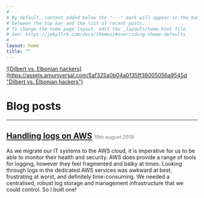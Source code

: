 ```yaml
---
#
# By default, content added below the "---" mark will appear in the home page
# between the top bar and the list of recent posts.
# To change the home page layout, edit the _layouts/home.html file.
# See: https://jekyllrb.com/docs/themes/#overriding-theme-defaults
#
layout: home
title: ""
---
```


<a href="https://dilbert.com/strip/2017-12-05" style="margin:auto;width:50%">
![Dilbert vs. Elbonian hackers](https://assets.amuniversal.com/5af325a0b04a0135ff38005056a9545d "Dilbert vs. Elbonian hackers")
</a>

# Blog posts
----------------------------------

## [Handling logs on AWS](pages/2019-08-19-aws_logs.md) <span style="font-size:60%;color:#a0a0a0">19th august 2019</span>

As we migrate our IT systems to the AWS cloud, it is imperative for us to be able to monitor their health and security. AWS does provide a range of tools for logging, however they feel fragmented and balky at times. Looking through logs in the dedicated AWS services was awkward at best, frustrating at worst, and definitely time-consuming. We needed a centralised, robust log storage and management infrastructure that we could control. So I built one!

